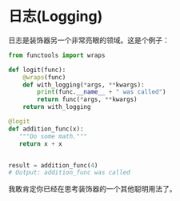 # 日志(Logging)

日志是装饰器另一个非常亮眼的领域。这是个例子：
```python
from functools import wraps

def logit(func):
    @wraps(func)
    def with_logging(*args, **kwargs):
        print(func.__name__ + " was called")
        return func(*args, **kwargs)
    return with_logging

@logit
def addition_func(x):
   """Do some math."""
   return x + x


result = addition_func(4)
# Output: addition_func was called
```

我敢肯定你已经在思考装饰器的一个其他聪明用法了。

